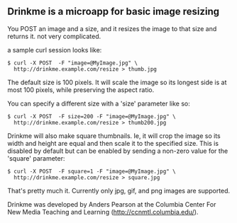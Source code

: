 Drinkme is a microapp for basic image resizing
----------------------------------------------

You POST an image and a size, and it resizes the image 
to that size and returns it. not very complicated.

a sample curl session looks like:

    $ curl -X POST  -F "image=@MyImage.jpg" \
      http://drinkme.example.com/resize > thumb.jpg

The default size is 100 pixels. It will scale the image so its 
longest side is at most 100 pixels, while preserving the aspect
ratio. 

You can specify a different size with a 'size' parameter like so:

    $ curl -X POST  -F size=200 -F "image=@MyImage.jpg" \
      http://drinkme.example.com/resize > thumb200.jpg

Drinkme will also make square thumbnails. Ie, it will crop the 
image so its width and height are equal and then scale it to 
the specified size. This is disabled by default but can be 
enabled by sending a non-zero value for the 'square' parameter:

    $ curl -X POST  -F square=1 -F "image=@MyImage.jpg" \
      http://drinkme.example.com/resize > square.jpg

That's pretty much it. Currently only jpg, gif, and png images are
supported. 

Drinkme was developed by Anders Pearson at the Columbia Center For New
Media Teaching and Learning (http://ccnmtl.columbia.edu/). 
